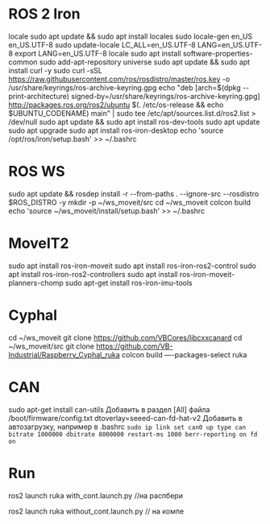 # ROS 2 Iron
locale
sudo apt update && sudo apt install locales
sudo locale-gen en_US en_US.UTF-8
sudo update-locale LC_ALL=en_US.UTF-8 LANG=en_US.UTF-8
export LANG=en_US.UTF-8
locale
sudo apt install software-properties-common
sudo add-apt-repository universe
sudo apt update && sudo apt install curl -y
sudo curl -sSL https://raw.githubusercontent.com/ros/rosdistro/master/ros.key -o /usr/share/keyrings/ros-archive-keyring.gpg
echo "deb [arch=$(dpkg --print-architecture) signed-by=/usr/share/keyrings/ros-archive-keyring.gpg] http://packages.ros.org/ros2/ubuntu $(. /etc/os-release && echo $UBUNTU_CODENAME) main" | sudo tee /etc/apt/sources.list.d/ros2.list > /dev/null
sudo apt update && sudo apt install ros-dev-tools
sudo apt update
sudo apt upgrade
sudo apt install ros-iron-desktop
echo 'source  /opt/ros/iron/setup.bash' >> ~/.bashrc

# ROS WS
sudo apt update && rosdep install -r --from-paths . --ignore-src --rosdistro $ROS_DISTRO -y
mkdir -p ~/ws_moveit/src
cd ~/ws_moveit
colcon build
echo 'source ~/ws_moveit/install/setup.bash' >> ~/.bashrc


# MoveIT2
sudo apt install ros-iron-moveit
sudo apt install ros-iron-ros2-control
sudo apt install ros-iron-ros2-controllers
sudo apt install ros-iron-moveit-planners-chomp
sudo apt-get install ros-iron-imu-tools

# Cyphal
cd ~/ws_moveit
git clone https://github.com/VBCores/libcxxcanard
cd ~/ws_moveit/src
git clone https://github.com/VB-Industrial/Raspberry_Cyphal_ruka
colcon build —-packages-select ruka

# CAN
sudo apt-get install can-utils
Добавить в раздел [All] файла /boot/firmware/config.txt dtoverlay=seeed-can-fd-hat-v2
Добавить в автозагрузку, например в .bashrc ``sudo ip link set can0 up type can bitrate 1000000 dbitrate 8000000 restart-ms 1000 berr-reporting on fd on``

# Run
ros2 launch ruka with_cont.launch.py  //на распбери

ros2 launch ruka without_cont.launch.py // на компе
